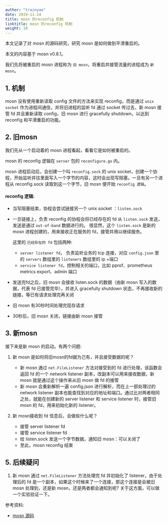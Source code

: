 ```yaml
---
author: "trainyao"
date: 2019-11-24
title: mosn 的reconfig 机制
linktitle: mosn 的reconfig 机制
weight: 10
---
```


本文记录了对 mosn 的源码研究，研究 mosn 是如何做到平滑重启的。

本文的内容基于 mosn v0.8.1。

我们先将被重启的 mosn 进程称为 `旧 mosn`，将重启并接管流量的进程成为 `新 mosn`。

## 1. 机制
mosn 没有使用重新读取 config 文件的方法来实现 reconfig，而是通过 `unix socket` 作为进程间通信，并将旧进程的监听 fd 通过 socket 传过去，新 mosn 接管 fd 并且重新读取 config，旧 mosn 进行 gracefully shutdown，以达到 reconfig 和平滑重启的功能。

## 2. 旧mosn

我们先从一个启动着的 mosn 进程看起，看看它是如何被重启的。

mosn 的 reconfig 逻辑在 `server` 包的 `reconfigure.go` 内。 

mosn 进程启动后，会创建一个叫 `reconfig.sock` 的 unix socket，创建一个协程，开始监听并往里面写入一个字节的内容，这时会出现写阻塞。一旦有另一个进程从 reconfig.sock 读取到这一个字节，旧 mosn 便开始 `reconfig 逻辑`。

#### reconfig 逻辑: 

- 当写阻塞结束，协程会尝试链接另一个 unix socket ：`listen.sock`
- 一旦链接上，负责 reconfig 的协程会将已经存在的 fd 从 `listen.sock` 发送，发送是通过 `out-of-band` 数据进行的。 很显然，这个 `listen.sock` 是新的 mosn 进程创建的，用来接收正在服务的 fd，接管并用以继续服务。

	这里的 `已经存在的 fd` 包括两种:
	- `server listener fd`， 负责监听业务的 tcp 连接，对应 `config.json` 里的 `servers` 数组里的 `listeners` 数组里的 ip +端口
	- `service listener fd`，控制相关的端口，比如 pprof、prometheus metrics export、admin 端口
- 发送完fd之后，旧 mosn 会接收 listen.sock 的数据（由新 mosn 写入的数据，代表 fd 已接管完毕），并进入 gracefully shutdown 状态，不再接收新的链接，等已有请求处理完再关闭
- 旧 mosn 有30秒时间处理完现存请求
- 30秒后，旧 mosn 关闭，链接由新 mosn 接管

## 3. 新mosn
接下来是新 mosn 的启动。有两个问题: 

1. 新 mosn 是如何将旧mosn的fd据为己有，并且接受数据的呢？

	- 新 mosn 通过 `net.FileListener` 方法对接受到的 fd 进行处理，该函数会返回 fd 的一个 network listener 副本，改副本可以用来接收数据，新 mosn 就是通过这个操作来从旧 mosn 做 fd 的接管
	- 新 mosn 会重新解析一遍 config.json 进行解析，而在上一部处理过的 network listener 副本也能查找到对应的地址和端口。通过比对两者相同之处，就能在创建新的 server listener 和 service listener 时，接管旧 mosn 的 fd，用来初始化新的 listener。

2. 新 mosn接收到 fd 信息后，会做些什么呢？

	- 接管 server listener fd
	- 接管 service listener fd
	- 给 listen.sock 发送一个字节数据，通知旧 mosn：可以关闭了
	- 至此，mosn reconfig 结束

## 5. 后续疑问
1. 新 mosn 通过 `net.FileListener` 方法处理完 fd 并初始化了 listener，由于处理后的 fd 是一个副本，如果这个时候来了一个连接，那这个连接是会被旧 mosn 处理到，还是新 mosn，还是两者都会通知到呢? 关于这方面，可以做一个实验验证一下。

参考资料:

- [mosn 源码](https://github.com/mosn/mosn)
